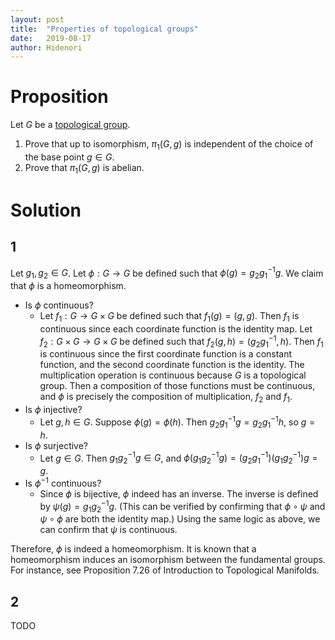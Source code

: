 ```yaml
---
layout: post
title:  "Properties of topological groups"
date:   2019-08-17
author: Hidenori
---
```


# Proposition
Let $G$ be a [topological group](https://en.wikipedia.org/wiki/Topological_group).

1. Prove that up to isomorphism, $\pi_1(G, g)$ is independent of the choice of the base point $g \in G$.
1. Prove that $\pi_1(G, g)$ is abelian.

# Solution

## 1
Let $g_1, g_2 \in G$.
Let $\phi: G \rightarrow G$ be defined such that $\phi(g) = g_2g_1^{-1}g$.
We claim that $\phi$ is a homeomorphism.

* Is $\phi$ continuous?
    * Let $f_1:G \rightarrow G \times G$ be defined such that $f_1(g) = (g, g)$.
      Then $f_1$ is continuous since each coordinate function is the identity map.
      Let $f_2: G \times G \rightarrow G \times G$ be defined such that $f_2(g, h) = (g_2g_1^{-1}, h)$.
      Then $f_1$ is continuous since the first coordinate function is a constant function, and the second coordinate function is the identity.
      The multiplication operation is continuous because $G$ is a topological group.
      Then a composition of those functions must be continuous, and $\phi$ is precisely the composition of multiplication, $f_2$ and $f_1$.
* Is $\phi$ injective? 
    * Let $g, h \in G$.
      Suppose $\phi(g) = \phi(h)$.
      Then $g_2g_1^{-1}g = g_2g_1^{-1}h$, so $g = h$.
* Is $\phi$ surjective?
    * Let $g \in G$.
      Then $g_1g_2^{-1}g \in G$, and $\phi(g_1g_2^{-1}g) = (g_2g_1^{-1})(g_1g_2^{-1})g = g$.
* Is $\phi^{-1}$ continuous?
    * Since $\phi$ is bijective, $\phi$ indeed has an inverse.
      The inverse is defined by $\psi(g) = g_1g_2^{-1}g$.
      (This can be verified by confirming that $\phi \circ \psi$ and $\psi \circ \phi$ are both the identity map.)
      Using the same logic as above, we can confirm that $\psi$ is continuous.

Therefore, $\phi$ is indeed a homeomorphism.
It is known that a homeomorphism induces an isomorphism between the fundamental groups.
For instance, see Proposition 7.26 of Introduction to Topological Manifolds.


## 2
TODO

